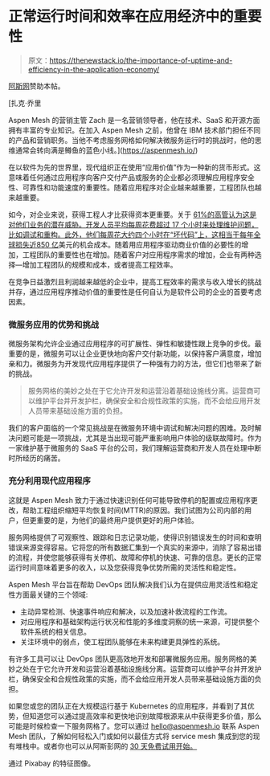 # 正常运行时间和效率在应用经济中的重要性

> 原文：<https://thenewstack.io/the-importance-of-uptime-and-efficiency-in-the-application-economy/>

[阿斯网](https://aspenmesh.io/)赞助本帖。

 [扎克·乔里

Aspen Mesh 的营销主管 Zach 是一名营销领导者，他在技术、SaaS 和开源方面拥有丰富的专业知识。在加入 Aspen Mesh 之前，他曾在 IBM 技术部门担任不同的产品和营销职务。当他不考虑服务网格如何解决微服务运行时的挑战时，他的思维通常会转向满是鳟鱼的蓝色小线。](https://aspenmesh.io/) 

在以软件为先的世界里，现代组织正在使用“应用价值”作为一种新的货币形式。这意味着任何通过应用程序向客户交付产品或服务的企业都必须理解应用程序安全性、可靠性和功能速度的重要性。随着应用程序对企业越来越重要，工程团队也越来越重要。

如今，对企业来说，获得工程人才比获得资本更重要。关于 [61%的高管认为这是对他们业务的潜在威胁。开发人员平均每周花费超过 17 个小时来处理维护问题，比如调试和重构。此外，他们每周花大约四个小时在“坏代码”上，这相当于每年全球损失近](https://stripe.com/files/reports/the-developer-coefficient.pdf)[850 亿](https://stripe.com/files/reports/the-developer-coefficient.pdf)美元的机会成本。随着用应用程序驱动商业价值的必要性的增加，工程团队的重要性也在增加。随着客户对应用程序需求的增加，企业有两种选择—增加工程团队的规模和成本，或者提高工程效率。

在竞争日益激烈且利润越来越低的企业中，提高工程效率的需求与收入增长的挑战并存，通过应用程序推动价值的重要性是任何自认为是软件公司的企业的首要考虑因素。

### 微服务应用的优势和挑战

微服务架构允许企业通过应用程序的可扩展性、弹性和敏捷性跟上竞争的步伐。最重要的是，微服务可以让企业更快地向客户交付新功能，以保持客户满意度，增加亲和力。微服务为开发现代应用程序提供了一种强有力的方法，但它们也带来了新的挑战。

> 服务网格的美妙之处在于它允许开发和运营沿着基础设施线分离。运营商可以维护平台并开发护栏，确保安全和合规性政策的实施，而不会给应用开发人员带来基础设施方面的负担。

我们的客户面临的一个常见挑战是在微服务环境中调试和解决问题的困难。及时解决问题可能是一项挑战，尤其是当出现可能严重影响用户体验的级联故障时。作为一家维护基于微服务的 SaaS 平台的公司，我们理解运营商和开发人员在处理中断时所经历的痛苦。

### 充分利用现代应用程序

这就是 Aspen Mesh 致力于通过快速识别任何可能导致停机的配置或应用程序更改，帮助工程组织缩短平均恢复时间(MTTR)的原因。我们试图为公司内部的用户，但更重要的是，为他们的最终用户提供更好的用户体验。

服务网格提供了可观察性、跟踪和日志记录功能，使得识别错误发生的时间和查明错误来源变得容易。它将您的所有数据汇集到一个真实的来源中，消除了容易出错的流程，并使您能够获得有关停机、故障和停机的快速、可靠的信息。更长的正常运行时间意味着更多的收入，以及您获得竞争优势所需的灵活性和稳定性。

Aspen Mesh 平台旨在帮助 DevOps 团队解决我们认为在提供应用灵活性和稳定性方面最关键的三个领域:

*   主动异常检测、快速事件响应和解决，以及加速补救流程的工作流。
*   对应用程序和基础架构运行状况和性能的多维度洞察的统一来源，可提供整个软件系统的相关信息。
*   关注环境中的弱点，使工程团队能够在未来构建更具弹性的系统。

有许多工具可以让 DevOps 团队更高效地开发和部署微服务应用。服务网格的美妙之处在于它允许开发和运营沿着基础设施线分离。运营商可以维护平台并开发护栏，确保安全和合规性政策的实施，而不会给应用开发人员带来基础设施方面的负担。

如果您或您的团队正在大规模运行基于 Kubernetes 的应用程序，并看到了其优势，但知道您可以通过提高效率和更快地识别故障根源来从中获得更多价值，那么可能是时候检查一下服务网格了。您可以通过 [hello@aspenmesh.io](mailto:hello@aspenmesh.io) 联系 Aspen Mesh 团队，了解如何轻松入门或如何以最佳方式将 service mesh 集成到您的现有堆栈中。或者你也可以从阿斯彭网的 [30 天免费试用开始。](https://aspenmesh.io/invite/)

通过 Pixabay 的特征图像。

<svg xmlns:xlink="http://www.w3.org/1999/xlink" viewBox="0 0 68 31" version="1.1"><title>Group</title> <desc>Created with Sketch.</desc></svg>